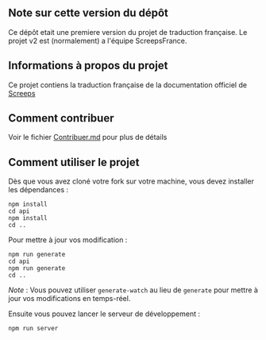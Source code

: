 ## Note sur cette version du dépôt
Ce dépôt etait une premiere version du projet de traduction française. Le projet v2 est (normalement) a l'équipe ScreepsFrance.

## Informations à propos du projet
Ce projet contiens la traduction française de la documentation officiel de [Screeps](http://docs.screeps.com/)

## Comment contribuer
Voir le fichier [Contribuer.md](Contribuer.md) pour plus de détails

## Comment utiliser le projet
Dès que vous avez cloné votre fork sur votre machine, vous devez installer les dépendances :
```
npm install
cd api
npm install
cd ..
```

Pour mettre à jour vos modification :
```
npm run generate
cd api
npm run generate
cd ..
```
*Note* : Vous pouvez utiliser `generate-watch` au lieu de `generate` pour mettre à jour vos modifications en temps-réel.

Ensuite vous pouvez lancer le serveur de développement :
```
npm run server
```
